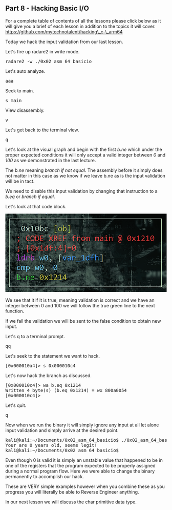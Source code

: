 ## Part 8 - Hacking Basic I/O

For a complete table of contents of all the lessons please click below as it will give you a brief of each lesson in addition to the topics it will cover. https://github.com/mytechnotalent/hacking\_c-\_arm64

Today we hack the input validation from our last lesson.

Let's fire up radare2 in write mode.

<pre spellcheck="false">radare2 -w ./0x02_asm_64_basicio
</pre>

Let's auto analyze.

<pre spellcheck="false">aaa
</pre>

Seek to main.

<pre spellcheck="false">s main
</pre>

View disassembly.

<pre spellcheck="false">v
</pre>

Let's get back to the terminal view.

<pre spellcheck="false">q
</pre>

Let's look at the visual graph and begin with the first _b.ne_ which under the proper expected conditions it will only accept a valid integer between _0_ and _100_ as we demonstrated in the last lecture.

The _b.ne_ meaning _branch if not equal_. The assembly before it simply does not matter in this case as we know if we leave b.ne as is the input validation will be in tact.

We need to disable this input validation by changing that instruction to a _b.eq_ or _branch if equal_.

Let's look at that code block.

<div class="slate-resizable-image-embed slate-image-embed__resize-middle"><img src="/imgs/1607710722312.jpg"/></div>

We see that it if it is true, meaning validation is correct and we have an integer between 0 and 100 we will follow the true green line to the next function.

If we fail the validation we will be sent to the false condition to obtain new input.

Let's q to a terminal prompt.

<pre spellcheck="false">qq
</pre>

Let's seek to the statement we want to hack.

<pre spellcheck="false">[0x000010a4]&gt; s 0x000010c4
</pre>

Let's now hack the branch as discussed.

<pre spellcheck="false">[0x000010c4]&gt; wa b.eq 0x1214
Written 4 byte(s) (b.eq 0x1214) = wx 800a0054
[0x000010c4]&gt;
</pre>

Let's quit.

<pre spellcheck="false">q
</pre>

Now when we run the binary it will simply ignore any input at all let alone input validation and simply arrive at the desired point.

<pre spellcheck="false">kali@kali:~/Documents/0x02_asm_64_basicio$ ./0x02_asm_64_basicio
Your are 0 years old, seems legit!
kali@kali:~/Documents/0x02_asm_64_basicio$
</pre>

Even though 0 is valid it is simply an unstable value that happened to be in one of the registers that the program expected to be properly assigned during a normal program flow. Here we were able to change the binary permanently to accomplish our hack.

These are VERY simple examples however when you combine these as you progress you will literally be able to Reverse Engineer anything.

In our next lesson we will discuss the char primitive data type.